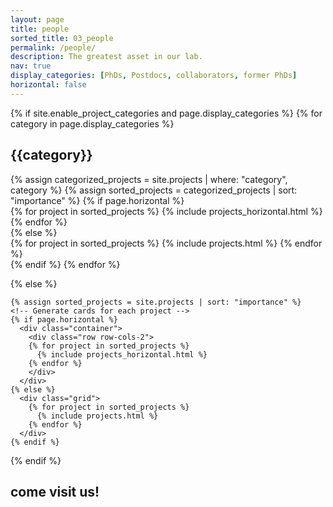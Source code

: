 ```yaml
---
layout: page
title: people
sorted_title: 03_people
permalink: /people/
description: The greatest asset in our lab.
nav: true
display_categories: [PhDs, Postdocs, collaborators, former PhDs]
horizontal: false
---
```


<div class="row">
    <div class="col-sm mt-3 mt-md-0">
        <img class="img-fluid rounded" src="{{ '/assets/img/people/research_group.jpg' | relative_url }}" alt="" title="Research group"/>
    </div>
</div>

<div class="projects">
  {% if site.enable_project_categories and page.display_categories %}
  <!-- Display categorized projects -->
    {% for category in page.display_categories %}
      <h2 class="category">{{category}}</h2>
      {% assign categorized_projects = site.projects | where: "category", category %}
      {% assign sorted_projects = categorized_projects | sort: "importance" %}
      <!-- Generate cards for each project -->
      {% if page.horizontal %}
        <div class="container">
          <div class="row row-cols-2">
          {% for project in sorted_projects %}
            {% include projects_horizontal.html %}
          {% endfor %}
          </div>
        </div>
      {% else %}
        <div class="grid">
          {% for project in sorted_projects %}
            {% include projects.html %}
          {% endfor %}
        </div>
      {% endif %}
    {% endfor %}

  {% else %}
  <!-- Display projects without categories -->
    {% assign sorted_projects = site.projects | sort: "importance" %}
    <!-- Generate cards for each project -->
    {% if page.horizontal %}
      <div class="container">
        <div class="row row-cols-2">
        {% for project in sorted_projects %}
          {% include projects_horizontal.html %}
        {% endfor %}
        </div>
      </div>
    {% else %}
      <div class="grid">
        {% for project in sorted_projects %}
          {% include projects.html %}
        {% endfor %}
      </div>
    {% endif %}

  {% endif %}

</div>

<div class="projects">
      <h2 class="category">come visit us!</h2>
  <div class="row">
      <div class="col-sm mt-3 mt-md-0">
          <img class="img-fluid rounded" src="{{ '/assets/img/people/research_group_beers.jpg' | relative_url }}" alt="" title="Research group toasting"/>
      </div>
  </div>
</div>